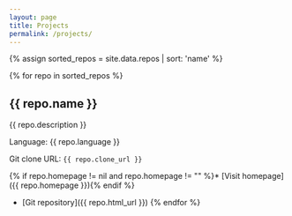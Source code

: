 ```yaml
---
layout: page
title: Projects
permalink: /projects/
---
```


{% assign sorted_repos = site.data.repos | sort: 'name' %}

{% for repo in sorted_repos %}
## {{ repo.name }}

{{ repo.description }}

Language: {{ repo.language }}

Git clone URL: `{{ repo.clone_url }}`

{% if repo.homepage != nil and repo.homepage != "" %}* [Visit homepage]({{ repo.homepage }}){% endif %}
* [Git repository]({{ repo.html_url }})
{% endfor %}
